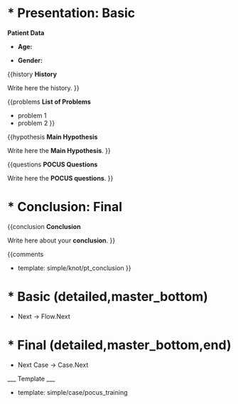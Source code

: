 # * Presentation: Basic

**Patient Data**

* **Age:**

* **Gender:**

{{history
**History**

Write here the history.
}}

{{problems
**List of Problems**

* problem 1
* problem 2
}}

{{hypothesis
**Main Hypothesis**

Write here the **Main Hypothesis**.
}}

{{questions
**POCUS Questions**

Write here the **POCUS questions**.
}}

# * Conclusion: Final

{{conclusion
**Conclusion**

Write here about your **conclusion**.
}}

{{comments
* template: simple/knot/pt_conclusion
}}

# * Basic (detailed,master_bottom)

* Next -> Flow.Next

# * Final (detailed,master_bottom,end)

* Next Case -> Case.Next

___ Template ___

* template: simple/case/pocus_training
